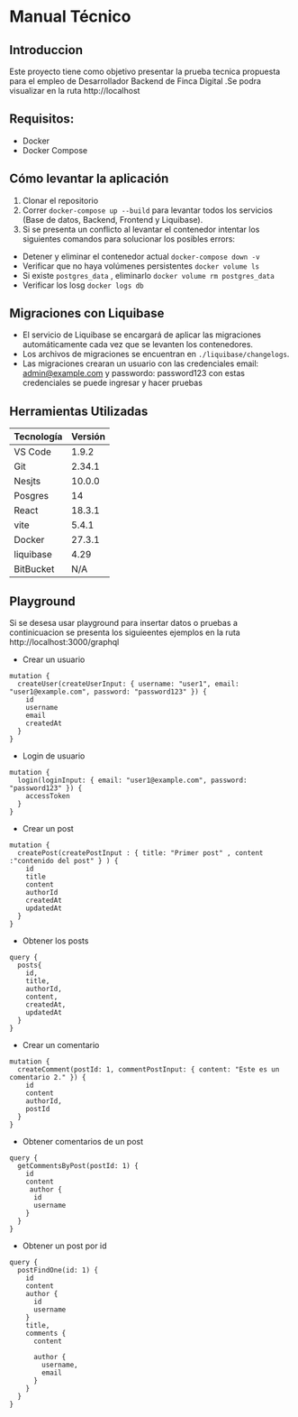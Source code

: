 # Manual Técnico

## Introduccion
Este proyecto tiene como objetivo presentar la prueba tecnica propuesta para el empleo de Desarrollador Backend
de Finca Digital
.Se podra visualizar en la ruta http://localhost

## Requisitos:
- Docker
- Docker Compose

## Cómo levantar la aplicación

1. Clonar el repositorio
2. Correr `docker-compose up --build` para levantar todos los servicios (Base de datos, Backend, Frontend y Liquibase).
3. Si se presenta un conflicto al levantar el contenedor intentar los siguientes comandos para solucionar los posibles errors:
* Detener y eliminar el contenedor actual `docker-compose down -v`
* Verificar que no haya volúmenes persistentes `docker volume ls`
* Si existe `postgres_data` , eliminarlo `docker volume rm postgres_data`
* Verificar los losg `docker logs db`

## Migraciones con Liquibase

- El servicio de Liquibase se encargará de aplicar las migraciones automáticamente cada vez que se levanten los contenedores.
- Los archivos de migraciones se encuentran en `./liquibase/changelogs`.
- Las migraciones crearan un usuario con las credenciales
email: admin@example.com  y passwordo: password123
con estas credenciales se puede ingresar y hacer pruebas

## Herramientas Utilizadas
| Tecnología | Versión |
| ------------ | ------------ |
|VS Code | 1.9.2  |
|Git | 2.34.1|
|Nesjts | 10.0.0|
|Posgres | 14|
| React | 18.3.1 |
| vite | 5.4.1 | 
| Docker | 27.3.1 | 
| liquibase | 4.29 | 
|BitBucket | N/A| 

## Playground
Si se desesa usar playground para insertar datos o pruebas a continicuacion se presenta los siguieentes ejemplos en la ruta
http://localhost:3000/graphql
- Crear un usuario
```
mutation {
  createUser(createUserInput: { username: "user1", email: "user1@example.com", password: "password123" }) {
    id
    username
    email
    createdAt
  }
}
```
- Login de usuario
```
mutation {
  login(loginInput: { email: "user1@example.com", password: "password123" }) {
    accessToken
  }
}
```

- Crear un post
```
mutation {
  createPost(createPostInput : { title: "Primer post" , content :"contenido del post" } ) {
    id
    title
    content
    authorId
    createdAt
    updatedAt
  }
}
```

- Obtener los posts
```
query {
  posts{
    id,
    title,
    authorId,
    content,
    createdAt,
    updatedAt
  }
}
```

- Crear un comentario
```
mutation {
  createComment(postId: 1, commentPostInput: { content: "Este es un comentario 2." }) {
    id
    content
    authorId,
    postId
  }
}
```

- Obtener comentarios de un post
```
query {
  getCommentsByPost(postId: 1) {
    id
    content
     author {
      id
      username
    }
  }
}
```
- Obtener un post por id
```
query {
  postFindOne(id: 1) {
    id
    content
    author {
      id
      username
    }
    title,
    comments {
      content
      
      author {
        username,
        email
      }
    }
  }
}
```
